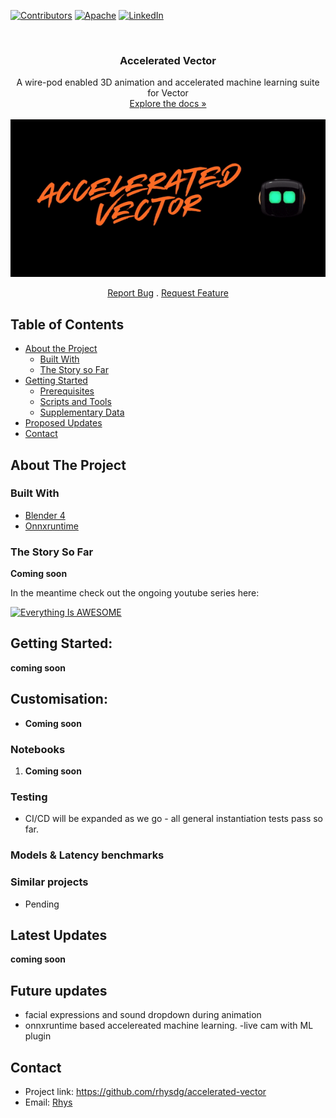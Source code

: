 <!-- PROJECT SHIELDS -->
[![Contributors][contributors-shield]](https://github.com/rhysdg/ollama-voice-jetson/contributors)
[![Apache][license-shield]][license-url]
[![LinkedIn][linkedin-shield]][linkedin-url]

<!-- PROJECT LOGO -->
<br />
  <h3 align="center"> Accelerated Vector</h2>
  <p align="center">
     A wire-pod enabled 3D animation and accelerated machine learning suite for Vector
     <br />
    <a href="https://github.com/rhysdg/accelerated-vector/wiki"<strong>Explore the docs »</strong></a>
    <br />
    <br />
    <img src="images/accelerated-vector.gif" align="middle" width=600>
    <br />
    <br />
    <a href="https://github.com/rhysdg/accelerated-vector/issues">Report Bug</a>
    .
    <a href="https://github.com/rhysdg/accelerated-vector/issues">Request Feature</a>
  </p>
</p>

<!-- TABLE OF CONTENTS -->
## Table of Contents

* [About the Project](#about-the-project)
  * [Built With](#built-with)
  * [The Story so Far](#the-story-so-far)
* [Getting Started](#getting-started)
  * [Prerequisites](#prerequisites)
  * [Scripts and Tools](#scripts-and-tools)
  * [Supplementary Data](#supplementary-data)
* [Proposed Updates](#proposed-updates)
* [Contact](#contact)

<!-- ABOUT THE PROJECT -->
## About The Project

### Built With

* [Blender 4](https://www.blender.org/)
* [Onnxruntime](https://onnxruntime.ai/)


### The Story So Far

**Coming soon**

In the meantime check out the ongoing youtube series here:

[![Everything Is AWESOME](https://i.ytimg.com/vi/fHoTQWiJFe0/hqdefault.jpg?sqp=-oaymwE2CPYBEIoBSFXyq4qpAygIARUAAIhCGAFwAcABBvABAfgB_gmAAtAFigIMCAAQARhlIGUoZTAP&rs=AOn4CLAu9E-D9Esj_6qKSqrrpJXg9vi36g)](https://www.youtube.com/watch?v=OQMk-K9NM3w&list=PLhjBVq157J6p6ea1Z1D-D8fh4uDna5mnl "Everything Is AWESOME")

<!-- GETTING STARTED -->
## Getting Started:

**coming soon**

  
## Customisation:

- **Coming soon**


### Notebooks


1. **Coming soon**


### Testing

 - CI/CD will be expanded as we go - all general instantiation tests pass so far.

### Models & Latency benchmarks




### Similar projects

- Pending

<!-- PROPOSED UPDATES -->
## Latest Updates

**coming soon**

<!-- PROPOSED UPDATES -->
## Future updates
- facial expressions and sound dropdown during animation
- onnxruntime based accelereated machine learning.
-live cam with ML plugin

<!-- Contact -->
## Contact
- Project link: https://github.com/rhysdg/accelerated-vector
- Email: [Rhys](rhysdgwilliams@gmail.com)


<!-- MARKDOWN LINKS & IMAGES -->
[build-shield]: https://img.shields.io/badge/build-passing-brightgreen.svg?style=flat-square
[contributors-shield]: https://img.shields.io/badge/contributors-2-orange
[license-shield]: https://img.shields.io/badge/License-GNU%20GPL-blue
[license-url]: LICENSE.txt
[linkedin-shield]: https://img.shields.io/badge/-LinkedIn-black.svg?style=flat-square&logo=linkedin&colorB=555
[linkedin-url]: https://www.linkedin.com/in/rhys-williams-b19472160/
